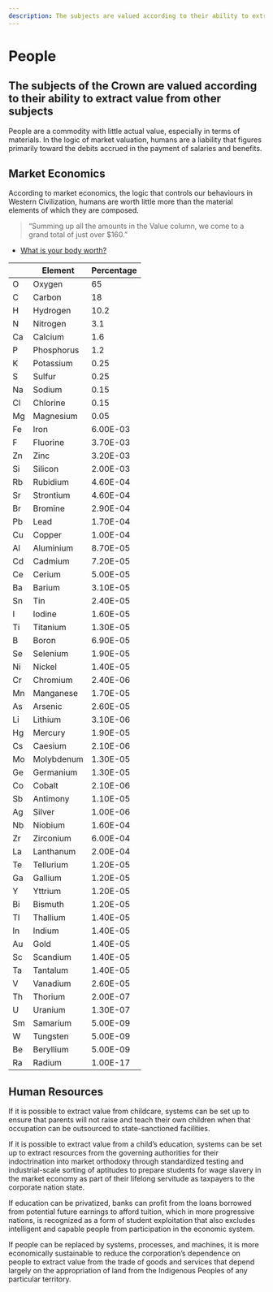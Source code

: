 ```yaml
---
description: The subjects are valued according to their ability to extract value from other subjects
---
```


# People

## The subjects of the Crown are valued according to their ability to extract value from other subjects

People are a commodity with little actual value, especially in terms of materials. In the logic of market valuation, humans are a liability that figures primarily toward the debits accrued in the payment of salaries and benefits.

## Market Economics

According to market economics, the logic that controls our behaviours in Western Civilization, humans are worth little more than the material elements of which they are composed.

> “Summing up all the amounts in the Value column, we come to a grand total of just over $160.”

- [What is your body worth?](http://www.datagenetics.com/blog/april12011/)


|            | Element    | Percentage |
|------------|------------|------------|
| O          | Oxygen     | 65         |
| C          | Carbon     | 18         |
| H          | Hydrogen   | 10.2       |
| N          | Nitrogen   | 3.1        |
| Ca         | Calcium    | 1.6        |
| P          | Phosphorus | 1.2        |
| K          | Potassium  | 0.25       |
| S          | Sulfur     | 0.25       |
| Na         | Sodium     | 0.15       |
| Cl         | Chlorine   | 0.15       |
| Mg         | Magnesium  | 0.05       |
| Fe         | Iron       | 6.00E-03   |
| F          | Fluorine   | 3.70E-03   |
| Zn         | Zinc       | 3.20E-03   |
| Si         | Silicon    | 2.00E-03   |
| Rb         | Rubidium   | 4.60E-04   |
| Sr         | Strontium  | 4.60E-04   |
| Br         | Bromine    | 2.90E-04   |
| Pb         | Lead       | 1.70E-04   |
| Cu         | Copper     | 1.00E-04   |
| Al         | Aluminium  | 8.70E-05   |
| Cd         | Cadmium    | 7.20E-05   |
| Ce         | Cerium     | 5.00E-05   |
| Ba         | Barium     | 3.10E-05   |
| Sn         | Tin        | 2.40E-05   |
| I          | Iodine     | 1.60E-05   |
| Ti         | Titanium   | 1.30E-05   |
| B          | Boron      | 6.90E-05   |
| Se         | Selenium   | 1.90E-05   |
| Ni         | Nickel     | 1.40E-05   |
| Cr         | Chromium   | 2.40E-06   |
| Mn         | Manganese  | 1.70E-05   |
| As         | Arsenic    | 2.60E-05   |
| Li         | Lithium    | 3.10E-06   |
| Hg         | Mercury    | 1.90E-05   |
| Cs         | Caesium    | 2.10E-06   |
| Mo         | Molybdenum | 1.30E-05   |
| Ge         | Germanium  | 1.30E-05   |
| Co         | Cobalt     | 2.10E-06   |
| Sb         | Antimony   | 1.10E-05   |
| Ag         | Silver     | 1.00E-06   |
| Nb         | Niobium    | 1.60E-04   |
| Zr         | Zirconium  | 6.00E-04   |
| La         | Lanthanum  | 2.00E-04   |
| Te         | Tellurium  | 1.20E-05   |
| Ga         | Gallium    | 1.20E-05   |
| Y          | Yttrium    | 1.20E-05   |
| Bi         | Bismuth    | 1.20E-05   |
| Tl         | Thallium   | 1.40E-05   |
| In         | Indium     | 1.40E-05   |
| Au         | Gold       | 1.40E-05   |
| Sc         | Scandium   | 1.40E-05   |
| Ta         | Tantalum   | 1.40E-05   |
| V          | Vanadium   | 2.60E-05   |
| Th         | Thorium    | 2.00E-07   |
| U          | Uranium    | 1.30E-07   |
| Sm         | Samarium   | 5.00E-09   |
| W          | Tungsten   | 5.00E-09   |
| Be         | Beryllium  | 5.00E-09   |
| Ra         | Radium     | 1.00E-17   |


## Human Resources

If it is possible to extract value from childcare, systems can be set up to ensure that parents will not raise and teach their own children when that occupation can be outsourced to state-sanctioned facilities.

If it is possible to extract value from a child’s education, systems can be set up to extract resources from the governing authorities for their indoctrination into market orthodoxy through standardized testing and industrial-scale sorting of aptitudes to prepare students for wage slavery in the market economy as part of their lifelong servitude as taxpayers to the corporate nation state.

If education can be privatized, banks can profit from the loans borrowed from potential future earnings to afford tuition, which in more progressive nations, is recognized as a form of student exploitation that also excludes intelligent and capable people from participation in the economic system.

If people can be replaced by systems, processes, and machines, it is more economically sustainable to reduce the corporation’s dependence on people to extract value from the trade of goods and services that depend largely on the appropriation of land from the Indigenous Peoples of any particular territory.
